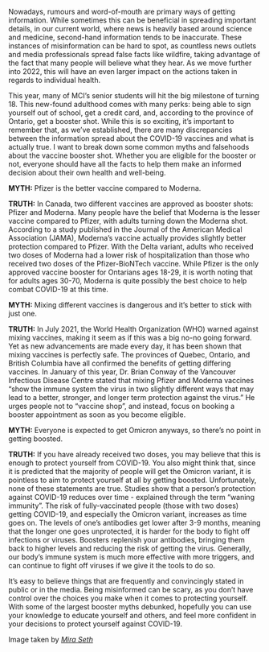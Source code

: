 
Nowadays, rumours and word-of-mouth are primary ways of getting
information. While sometimes this can be beneficial in spreading
important details, in our current world, where news is heavily based
around science and medicine, second-hand information tends to be
inaccurate. These instances of misinformation can be hard to spot, as
countless news outlets and media professionals spread false facts like
wildfire, taking advantage of the fact that many people will believe
what they hear. As we move further into 2022, this will have an even
larger impact on the actions taken in regards to individual health.

This year, many of MCI’s senior students will hit the big milestone of
turning 18. This new-found adulthood comes with many perks: being able
to sign yourself out of school, get a credit card, and, according to the
province of Ontario, get a booster shot. While this is so exciting, it’s
important to remember that, as we’ve established, there are many
discrepancies between the information spread about the COVID-19 vaccines
and what is actually true. I want to break down some common myths and
falsehoods about the vaccine booster shot. Whether you are eligible for
the booster or not, everyone should have all the facts to help them make
an informed decision about their own health and well-being.

**MYTH:** Pfizer is the better vaccine compared to Moderna.

**TRUTH:** In Canada, two different vaccines are approved as booster
shots: Pfizer and Moderna. Many people have the belief that Moderna is
the lesser vaccine compared to Pfizer, with adults turning down the
Moderna shot. According to a study published in the Journal of the
American Medical Association (JAMA), Moderna’s vaccine actually provides
slightly better protection compared to Pfizer. With the Delta variant,
adults who received two doses of Moderna had a lower risk of
hospitalization than those who received two doses of the Pfizer-BioNTech
vaccine. While Pfizer is the only approved vaccine booster for Ontarians
ages 18-29, it is worth noting that for adults ages 30-70, Moderna is
quite possibly the best choice to help combat COVID-19 at this time.

**MYTH:** Mixing different vaccines is dangerous and it’s better to
stick with just one.

**TRUTH:** In July 2021, the World Health Organization (WHO) warned
against mixing vaccines, making it seem as if this was a big no-no going
forward. Yet as new advancements are made every day, it has been shown
that mixing vaccines is perfectly safe. The provinces of Quebec,
Ontario, and British Columbia have all confirmed the benefits of getting
differing vaccines. In January of this year, Dr. Brian Conway of the
Vancouver Infectious Disease Centre stated that mixing Pfizer and
Moderna vaccines “show the immune system the virus in two slightly
different ways that may lead to a better, stronger, and longer term
protection against the virus.” He urges people not to “vaccine shop”,
and instead, focus on booking a booster appointment as soon as you
become eligible.

**MYTH:** Everyone is expected to get Omicron anyways, so there’s no
point in getting boosted.

**TRUTH:** If you have already received two doses, you may believe that
this is enough to protect yourself from COVID-19. You also might think
that, since it is predicted that the majority of people will get the
Omicron variant, it is pointless to aim to protect yourself at all by
getting boosted. Unfortunately, none of these statements are true.
Studies show that a person’s protection against COVID-19 reduces over
time - explained through the term “waning immunity”. The risk of
fully-vaccinated people (those with two doses) getting COVID-19, and
especially the Omicron variant, increases as time goes on. The levels of
one’s antibodies get lower after 3-9 months, meaning that the longer one
goes unprotected, it is harder for the body to fight off infections or
viruses. Boosters replenish your antibodies, bringing them back to
higher levels and reducing the risk of getting the virus. Generally, our
body’s immune system is much more effective with more triggers, and can
continue to fight off viruses if we give it the tools to do so.

It’s easy to believe things that are frequently and convincingly stated
in public or in the media. Being misinformed can be scary, as you don’t
have control over the choices you make when it comes to protecting
yourself. With some of the largest booster myths debunked, hopefully you
can use your knowledge to educate yourself and others, and feel more
confident in your decisions to protect yourself against COVID-19.


Image taken by [*Mira Seth*](https://mcibeacon.com/member/mira-seth)